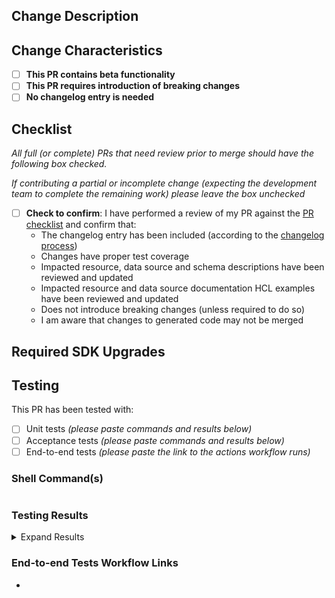 ## Change Description
<!-- Use this section to describe or list, at a high level, the changes contained in the PR.  Can be in a concise format as you would see on a changelog. -->

## Change Characteristics

- [ ] **This PR contains beta functionality**
- [ ] **This PR requires introduction of breaking changes**
- [ ] **No changelog entry is needed**

## Checklist
<!-- Please check off completed items. -->

*All full (or complete) PRs that need review prior to merge should have the following box checked.*

*If contributing a partial or incomplete change (expecting the development team to complete the remaining work) please leave the box unchecked*

- [ ] **Check to confirm**: I have performed a review of my PR against the [PR checklist](../contributing/pr-checklist.md) and confirm that:
  - The changelog entry has been included (according to the [changelog process](../contributing/changelog-process.md))
  - Changes have proper test coverage
  - Impacted resource, data source and schema descriptions have been reviewed and updated
  - Impacted resource and data source documentation HCL examples have been reviewed and updated
  - Does not introduce breaking changes (unless required to do so)
  - I am aware that changes to generated code may not be merged

## Required SDK Upgrades
<!-- Use this section to describe or list any dependencies, and the required version, that need upgrading in the provider prior to merge. -->

<!--
N/a

- github.com/patrickcping/pingone-go-sdk-v2 v0.5.0
- github.com/patrickcping/pingone-go-sdk-v2/agreementmanagement v0.5.0
- github.com/patrickcping/pingone-go-sdk-v2/authorize v0.5.0
- github.com/patrickcping/pingone-go-sdk-v2/credentials v0.5.0
- github.com/patrickcping/pingone-go-sdk-v2/management v0.5.0
- github.com/patrickcping/pingone-go-sdk-v2/mfa v0.5.0
- github.com/patrickcping/pingone-go-sdk-v2/risk v0.5.0
- github.com/patrickcping/pingone-go-sdk-v2/verify v0.5.0
-->

## Testing

This PR has been tested with:
- [ ] Unit tests *(please paste commands and results below)*
- [ ] Acceptance tests *(please paste commands and results below)*
- [ ] End-to-end tests *(please paste the link to the actions workflow runs)*

### Shell Command(s)
<!-- Use the following shell block to paste the command used when testing.  An example of a testing command could be: -->
<!-- TF_ACC=1 go test -v -timeout 240s -run ^TestAccBrandingTheme $(go list ./internal/service/...) -->
<!-- An example of a test against beta functionaly might be: -->
<!-- TF_ACC=1 TESTACC_BETA=true go test -tags=beta -v -timeout 240s -run ^TestAccBrandingTheme $(go list ./internal/service/...) -->
```shell

```

### Testing Results
<!-- Use the following shell block to paste the results from the testing command(s) used above -->

<details>
  <summary>Expand Results</summary>

```shell

```

</details>

### End-to-end Tests Workflow Links
<!-- Use the following section to list the URLs to the end-to-end test action workflow runs -->

- 